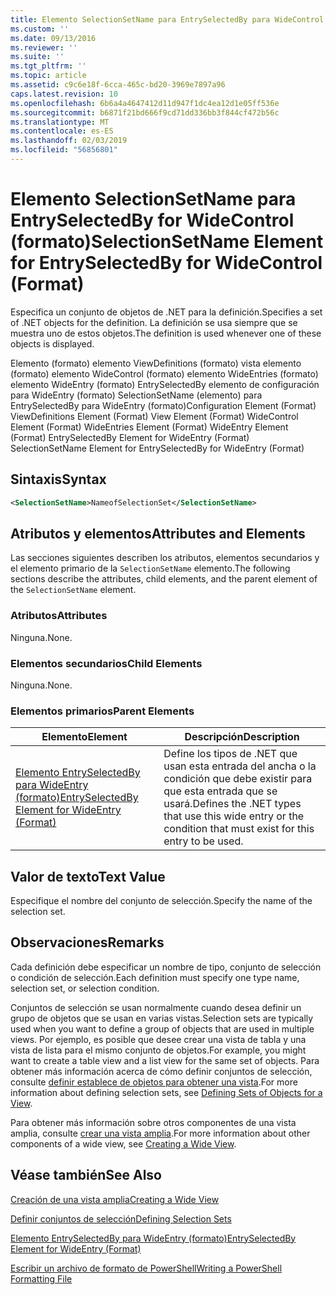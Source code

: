 ```yaml
---
title: Elemento SelectionSetName para EntrySelectedBy para WideControl (formato) | Microsoft Docs
ms.custom: ''
ms.date: 09/13/2016
ms.reviewer: ''
ms.suite: ''
ms.tgt_pltfrm: ''
ms.topic: article
ms.assetid: c9c6e18f-6cca-465c-bd20-3969e7897a96
caps.latest.revision: 10
ms.openlocfilehash: 6b6a4a4647412d11d947f1dc4ea12d1e05ff536e
ms.sourcegitcommit: b6871f21bd666f9cd71dd336bb3f844cf472b56c
ms.translationtype: MT
ms.contentlocale: es-ES
ms.lasthandoff: 02/03/2019
ms.locfileid: "56856801"
---
```

# <a name="selectionsetname-element-for-entryselectedby-for-widecontrol-format"></a><span data-ttu-id="42808-102">Elemento SelectionSetName para EntrySelectedBy for WideControl (formato)</span><span class="sxs-lookup"><span data-stu-id="42808-102">SelectionSetName Element for EntrySelectedBy for WideControl (Format)</span></span>

<span data-ttu-id="42808-103">Especifica un conjunto de objetos de .NET para la definición.</span><span class="sxs-lookup"><span data-stu-id="42808-103">Specifies a set of .NET objects for the definition.</span></span> <span data-ttu-id="42808-104">La definición se usa siempre que se muestra uno de estos objetos.</span><span class="sxs-lookup"><span data-stu-id="42808-104">The definition is used whenever one of these objects is displayed.</span></span>

<span data-ttu-id="42808-105">Elemento (formato) elemento ViewDefinitions (formato) vista elemento (formato) elemento WideControl (formato) elemento WideEntries (formato) elemento WideEntry (formato) EntrySelectedBy elemento de configuración para WideEntry (formato) SelectionSetName (elemento) para EntrySelectedBy para WideEntry (formato)</span><span class="sxs-lookup"><span data-stu-id="42808-105">Configuration Element (Format) ViewDefinitions Element (Format) View Element (Format) WideControl Element (Format) WideEntries Element (Format) WideEntry Element (Format) EntrySelectedBy Element for WideEntry (Format) SelectionSetName Element for EntrySelectedBy for WideEntry (Format)</span></span>

## <a name="syntax"></a><span data-ttu-id="42808-106">Sintaxis</span><span class="sxs-lookup"><span data-stu-id="42808-106">Syntax</span></span>

```xml
<SelectionSetName>NameofSelectionSet</SelectionSetName>

```

## <a name="attributes-and-elements"></a><span data-ttu-id="42808-107">Atributos y elementos</span><span class="sxs-lookup"><span data-stu-id="42808-107">Attributes and Elements</span></span>

<span data-ttu-id="42808-108">Las secciones siguientes describen los atributos, elementos secundarios y el elemento primario de la `SelectionSetName` elemento.</span><span class="sxs-lookup"><span data-stu-id="42808-108">The following sections describe the attributes, child elements, and the parent element of the `SelectionSetName` element.</span></span>

### <a name="attributes"></a><span data-ttu-id="42808-109">Atributos</span><span class="sxs-lookup"><span data-stu-id="42808-109">Attributes</span></span>

<span data-ttu-id="42808-110">Ninguna.</span><span class="sxs-lookup"><span data-stu-id="42808-110">None.</span></span>

### <a name="child-elements"></a><span data-ttu-id="42808-111">Elementos secundarios</span><span class="sxs-lookup"><span data-stu-id="42808-111">Child Elements</span></span>

<span data-ttu-id="42808-112">Ninguna.</span><span class="sxs-lookup"><span data-stu-id="42808-112">None.</span></span>

### <a name="parent-elements"></a><span data-ttu-id="42808-113">Elementos primarios</span><span class="sxs-lookup"><span data-stu-id="42808-113">Parent Elements</span></span>

|<span data-ttu-id="42808-114">Elemento</span><span class="sxs-lookup"><span data-stu-id="42808-114">Element</span></span>|<span data-ttu-id="42808-115">Descripción</span><span class="sxs-lookup"><span data-stu-id="42808-115">Description</span></span>|
|-------------|-----------------|
|[<span data-ttu-id="42808-116">Elemento EntrySelectedBy para WideEntry (formato)</span><span class="sxs-lookup"><span data-stu-id="42808-116">EntrySelectedBy Element for WideEntry (Format)</span></span>](./entryselectedby-element-for-wideentry-format.md)|<span data-ttu-id="42808-117">Define los tipos de .NET que usan esta entrada del ancha o la condición que debe existir para que esta entrada que se usará.</span><span class="sxs-lookup"><span data-stu-id="42808-117">Defines the .NET types that use this wide entry or the condition that must exist for this entry to be used.</span></span>|

## <a name="text-value"></a><span data-ttu-id="42808-118">Valor de texto</span><span class="sxs-lookup"><span data-stu-id="42808-118">Text Value</span></span>

<span data-ttu-id="42808-119">Especifique el nombre del conjunto de selección.</span><span class="sxs-lookup"><span data-stu-id="42808-119">Specify the name of the selection set.</span></span>

## <a name="remarks"></a><span data-ttu-id="42808-120">Observaciones</span><span class="sxs-lookup"><span data-stu-id="42808-120">Remarks</span></span>

<span data-ttu-id="42808-121">Cada definición debe especificar un nombre de tipo, conjunto de selección o condición de selección.</span><span class="sxs-lookup"><span data-stu-id="42808-121">Each definition must specify one type name, selection set, or selection condition.</span></span>

<span data-ttu-id="42808-122">Conjuntos de selección se usan normalmente cuando desea definir un grupo de objetos que se usan en varias vistas.</span><span class="sxs-lookup"><span data-stu-id="42808-122">Selection sets are typically used when you want to define a group of objects that are used in multiple views.</span></span> <span data-ttu-id="42808-123">Por ejemplo, es posible que desee crear una vista de tabla y una vista de lista para el mismo conjunto de objetos.</span><span class="sxs-lookup"><span data-stu-id="42808-123">For example, you might want to create a table view and a list view for the same set of objects.</span></span> <span data-ttu-id="42808-124">Para obtener más información acerca de cómo definir conjuntos de selección, consulte [definir establece de objetos para obtener una vista](./defining-selection-sets.md).</span><span class="sxs-lookup"><span data-stu-id="42808-124">For more information about defining selection sets, see [Defining Sets of Objects for a View](./defining-selection-sets.md).</span></span>

<span data-ttu-id="42808-125">Para obtener más información sobre otros componentes de una vista amplia, consulte [crear una vista amplia](./creating-a-wide-view.md).</span><span class="sxs-lookup"><span data-stu-id="42808-125">For more information about other components of a wide view, see [Creating a Wide View](./creating-a-wide-view.md).</span></span>

## <a name="see-also"></a><span data-ttu-id="42808-126">Véase también</span><span class="sxs-lookup"><span data-stu-id="42808-126">See Also</span></span>

[<span data-ttu-id="42808-127">Creación de una vista amplia</span><span class="sxs-lookup"><span data-stu-id="42808-127">Creating a Wide View</span></span>](./creating-a-wide-view.md)

[<span data-ttu-id="42808-128">Definir conjuntos de selección</span><span class="sxs-lookup"><span data-stu-id="42808-128">Defining Selection Sets</span></span>](./defining-selection-sets.md)

[<span data-ttu-id="42808-129">Elemento EntrySelectedBy para WideEntry (formato)</span><span class="sxs-lookup"><span data-stu-id="42808-129">EntrySelectedBy Element for WideEntry (Format)</span></span>](./entryselectedby-element-for-wideentry-format.md)

[<span data-ttu-id="42808-130">Escribir un archivo de formato de PowerShell</span><span class="sxs-lookup"><span data-stu-id="42808-130">Writing a PowerShell Formatting File</span></span>](./writing-a-powershell-formatting-file.md)
